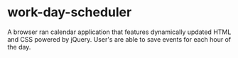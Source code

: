 # work-day-scheduler
A browser ran calendar application that features dynamically updated HTML and CSS powered by jQuery. User's are able to save events for each hour of the day.
